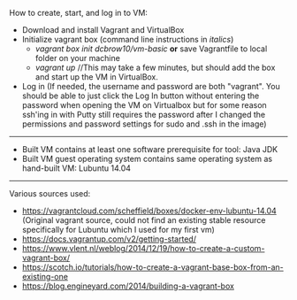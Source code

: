 How to create, start, and log in to VM:
 * Download and install Vagrant and VirtualBox
 * Initialize vagrant box (command line instructions in _italics_)
   * _vagrant box init dcbrow10/vm-basic_ __or__ save Vagrantfile to local folder on your machine
   * _vagrant up_ //This may take a few minutes, but should add the box and start up the VM in VirtualBox.
 * Log in (If needed, the username and password are both "vagrant". You should be able to just click the Log In button without entering the password when opening the VM on Virtualbox but for some reason ssh'ing in with Putty still requires the password after I changed the permissions and password settings for sudo and .ssh in the image)

***

* Built VM contains at least one software prerequisite for tool: Java JDK
* Built VM guest operating system contains same operating system as hand-built VM: Lubuntu 14.04

***

Various sources used:
* https://vagrantcloud.com/scheffield/boxes/docker-env-lubuntu-14.04 (Original vagrant source, could not find an existing stable resource specifically for Lubuntu which I used for my first vm)
* https://docs.vagrantup.com/v2/getting-started/
* https://www.vlent.nl/weblog/2014/12/19/how-to-create-a-custom-vagrant-box/
* https://scotch.io/tutorials/how-to-create-a-vagrant-base-box-from-an-existing-one
* https://blog.engineyard.com/2014/building-a-vagrant-box

